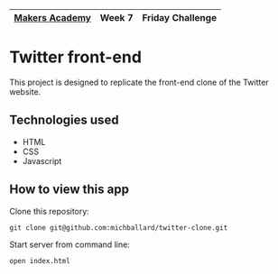| [Makers Academy](http://www.makersacademy.com) | Week 7 | Friday Challenge |
| ------ | ------ | ------ |

Twitter front-end
=================

This project is designed to replicate the front-end clone of the Twitter website.    

<insert image>

Technologies used
-----------------
- HTML
- CSS
- Javascript

How to view this app
--------------------
Clone this repository:
```shell
git clone git@github.com:michballard/twitter-clone.git
```

Start server from command line:
```shell
open index.html
```